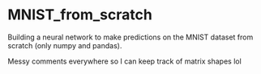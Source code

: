# MNIST_from_scratch
Building a neural network to make predictions on the MNIST dataset from scratch (only numpy and pandas).

Messy comments everywhere so I can keep track of matrix shapes lol
